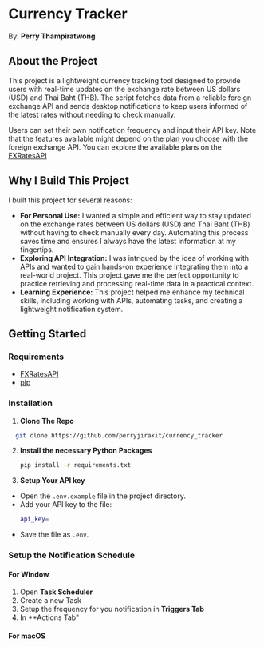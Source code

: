 # Currency Tracker

By: **Perry Thampiratwong**

## About the Project

This project is a lightweight currency tracking tool designed to provide users with real-time updates on the exchange rate between US dollars (USD) and Thai Baht (THB). The script fetches data from a reliable foreign exchange API and sends desktop notifications to keep users informed of the latest rates without needing to check manually.

Users can set their own notification frequency and input their API key. Note that the features available might depend on the plan you choose with the foreign exchange API. You can explore the available plans on the [FXRatesAPI](https://fxratesapi.com/pricing)

## Why I Build This Project

I built this project for several reasons:

- **For Personal Use:**
  I wanted a simple and efficient way to stay updated on the exchange rates between US dollars (USD) and Thai Baht (THB) without having to check manually every day. Automating this process saves time and ensures I always have the latest information at my fingertips.
- **Exploring API Integration:**
  I was intrigued by the idea of working with APIs and wanted to gain hands-on experience integrating them into a real-world project. This project gave me the perfect opportunity to practice retrieving and processing real-time data in a practical context.
- **Learning Experience:**
  This project helped me enhance my technical skills, including working with APIs, automating tasks, and creating a lightweight notification system.

## Getting Started

### Requirements

- [FXRatesAPI](https://fxratesapi.com/)
- [pip](https://pypi.org/project/pip/)

### Installation

1. **Clone The Repo**

```sh
  git clone https://github.com/perryjirakit/currency_tracker
```

2. **Install the necessary Python Packages**
   ```sh
   pip install -r requirements.txt
   ```
3. **Setup Your API key**

- Open the `.env.example` file in the project directory.
- Add your API key to the file:
  ```sh
  api_key=
  ```
- Save the file as `.env`.

### Setup the Notification Schedule

  #### For Window
  1. Open **Task Scheduler**
  2. Create a new Task
  3. Setup the frequency for you notification in **Triggers Tab**
  4. In **Actions Tab"
  #### For macOS
